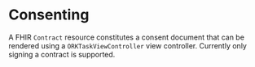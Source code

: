 Consenting
==========

A FHIR `Contract` resource constitutes a consent document that can be rendered using a `ORKTaskViewController` view controller.
Currently only signing a contract is supported.

